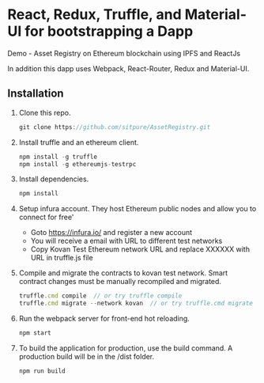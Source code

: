 # React, Redux, Truffle, and Material-UI for bootstrapping a Dapp


Demo - Asset Registry on Ethereum blockchain using IPFS and ReactJs

In addition this dapp uses Webpack, React-Router, Redux and Material-UI.

## Installation

1. Clone this repo.
    ```javascript
    git clone https://github.com/sitpure/AssetRegistry.git
    ```


2. Install truffle and an ethereum client.
    ```javascript
    npm install -g truffle 
    npm install -g ethereumjs-testrpc
    ```

3. Install dependencies.
	```javascript
	npm install
	```

4. Setup infura account. They host Ethereum public nodes and allow you to connect for free'
	* Goto https://infura.io/ and register a new account
	* You will receive a email with URL to different test networks
	* Copy Kovan Test Ethereum network URL and replace XXXXXX with URL in truffle.js file


5. Compile and migrate the contracts to kovan test network. Smart contract changes must be manually recompiled and migrated.
    ```javascript
    truffle.cmd compile  // or try truffle compile
    truffle.cmd migrate --network kovan  // or try truffle.cmd migrate --network kovan
    ```

6. Run the webpack server for front-end hot reloading. 
    ```javascript
    npm start
    ```

7. To build the application for production, use the build command. A production build will be in the /dist folder.
    ```javascript
    npm run build
    ```

